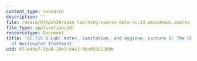 ```yaml
---
content_type: resource
description: ''
file: /media/https%3A/open-learning-course-data-rc.s3.amazonaws.com/ec-715-d-lab-water-sanitation-and-hygiene-fall-2019/871e40a73ba839e7b4c28bc6586226bb_MITEC_715F19_lec5.pdf
file_type: application/pdf
resourcetype: Document
title: 'EC.715 D-Lab: Water, Sanitation, and Hygiene, Lecture 5: The Short History
  of Wastewater Treatment'
uid: 871e40a7-3ba8-39e7-b4c2-8bc6586226bb
---
```

